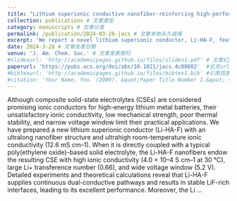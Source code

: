 ```yaml
---
title: "Lithium superionic conductive nanofiber-reinforcing high-performance polymer electrolytes for solid-state batteries" # 文章标题
collection: publications # 文章类型
category: manuscripts # 文章分类
permalink: /publication/2024-03-28-jacs # 文章本地永久链接
excerpt: 'We report a novel lithium superionic conductor, Li-HA-F, featuring an ultralong nanofiber morphology and exceptional room-temperature ionic conductivity (12.6 mS cm⁻¹). When incorporated into a PEO-based composite solid-state electrolyte (CSE), it significantly enhances ionic conductivity (4.0 × 10⁻⁴ S cm⁻¹ at 30 °C), Li⁺ transference number (0.66), and electrochemical stability window (5.2 V). Li-HA-F enables dual-conductive pathways and LiF-rich interfacial layers, contributing to long-term cycling stability (2000 h) and high critical current density (1.4 mA cm⁻²). The resulting CSE also exhibits excellent mechanical strength, flexibility, and flame resistance, supporting high-performance operation in LFP and NCM-based solid-state batteries across a wide temperature range.' # 文章摘要，用于首页显示
date: 2024-3-28 # 文章发表日期
venue: 'J. Am. Chem. Soc.' # 文章发表期刊    
#slidesurl: 'http://academicpages.github.io/files/slides1.pdf' # 文章幻灯片链接
paperurl: 'https://pubs.acs.org/doi/abs/10.1021/jacs.4c00882'  #论文url
#bibtexurl: 'http://academicpages.github.io/files/bibtex1.bib' #引用信息
#citation: 'Your Name, You. (2009). &quot;Paper Title Number 1.&quot; <i>Journal 1</i>. 1(1).' #完整引用格式
---
```

Although composite solid-state electrolytes (CSEs) are considered promising ionic conductors for high-energy lithium metal batteries, their unsatisfactory ionic conductivity, low mechanical strength, poor thermal stability, and narrow voltage window limit their practical applications. We have prepared a new lithium superionic conductor (Li-HA-F) with an ultralong nanofiber structure and ultrahigh room-temperature ionic conductivity (12.6 mS cm–1). When it is directly coupled with a typical poly(ethylene oxide)-based solid electrolyte, the Li-HA-F nanofibers endow the resulting CSE with high ionic conductivity (4.0 × 10–4 S cm–1 at 30 °C), large Li+ transference number (0.66), and wide voltage window (5.2 V). Detailed experiments and theoretical calculations reveal that Li-HA-F supplies continuous dual-conductive pathways and results in stable LiF-rich interfaces, leading to its excellent performance. Moreover, the Li …
